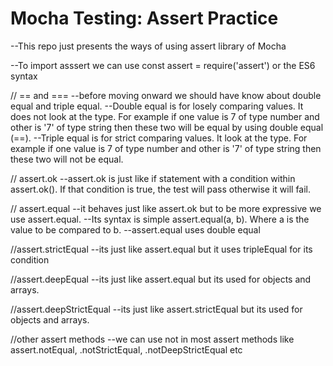 # Mocha Testing: Assert Practice

--This repo just presents the ways of using assert library of Mocha

--To import asssert we can use const assert = require('assert') or the ES6 syntax

// == and ===
--before moving onward we should have know about double equal and triple equal.
--Double equal is for losely comparing values. It does not look at the type. For example if one value is 7 of type number and other is '7' of type string then these two will be equal by using double equal (==).
--Triple equal is for strict comparing values. It look at the type. For example if one value is 7 of type number and other is '7' of type string then these two will not be equal.

// assert.ok
--assert.ok is just like if statement with a condition within assert.ok(). If that condition is true, the test will pass otherwise it will fail.

// assert.equal
--it behaves just like assert.ok but to be more expressive we use assert.equal.
--Its syntax is simple assert.equal(a, b). Where a is the value to be compared to b.
--assert.equal uses double equal

//assert.strictEqual
--its just like assert.equal but it uses tripleEqual for its condition

//assert.deepEqual
--its just like assert.equal but its used for objects and arrays.

//assert.deepStrictEqual
--its just like assert.strictEqual but its used for objects and arrays.

//other assert methods
--we can use not in most assert methods like assert.notEqual, .notStrictEqual, .notDeepStrictEqual etc

